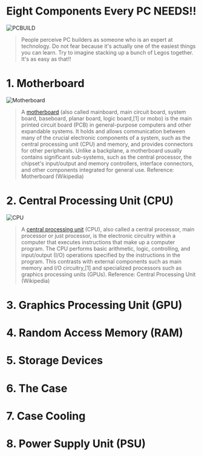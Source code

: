 # Eight Components Every PC NEEDS!!

![PCBUILD](https://images.unsplash.com/photo-1555680202-c86f0e12f086?ixid=MXwxMjA3fDB8MHxwaG90by1wYWdlfHx8fGVufDB8fHw%3D&ixlib=rb-1.2.1&auto=format&fit=crop&w=1350&q=80)

> People perceive PC builders as someone who is an expert at technology. Do not fear because it's actually one of the easiest things you can learn. Try to imagine stacking up a bunch of Legos together. It's as easy as that!!



# 1. Motherboard
![Motherboard](https://www.gamersnexus.net/images/media/2013/hardware/asus-maximus-vi.png)
> A [motherboard](https://en.wikipedia.org/wiki/Motherboard) (also called mainboard, main circuit board, system board, baseboard, planar board, logic board,[1] or mobo) is the main printed circuit board (PCB) in general-purpose computers and other expandable systems. It holds and allows communication between many of the crucial electronic components of a system, such as the central processing unit (CPU) and memory, and provides connectors for other peripherals. Unlike a backplane, a motherboard usually contains significant sub-systems, such as the central processor, the chipset's input/output and memory controllers, interface connectors, and other components integrated for general use.
Reference: Motherboard (Wikipedia)

# 2. Central Processing Unit (CPU)
![CPU](https://images.unsplash.com/photo-1591799264318-7e6ef8ddb7ea?ixid=MXwxMjA3fDB8MHxwaG90by1wYWdlfHx8fGVufDB8fHw%3D&ixlib=rb-1.2.1&auto=format&fit=crop&w=967&q=80)
> A [central processing unit](https://en.wikipedia.org/wiki/Central_processing_unit) (CPU), also called a central processor, main processor or just processor, is the electronic circuitry within a computer that executes instructions that make up a computer program. The CPU performs basic arithmetic, logic, controlling, and input/output (I/O) operations specified by the instructions in the program. This contrasts with external components such as main memory and I/O circuitry,[1] and specialized processors such as graphics processing units (GPUs).
Reference: Central Processing Unit (Wikipedia)

# 3. Graphics Processing Unit (GPU)


# 4. Random Access Memory (RAM)


# 5. Storage Devices


# 6. The Case


# 7. Case Cooling


# 8. Power Supply Unit (PSU)

